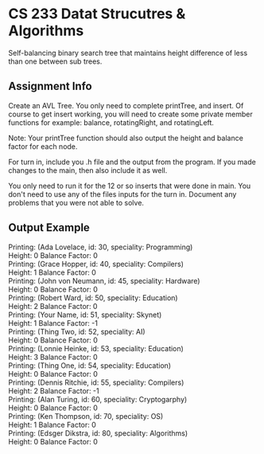 # CS 233 Datat Strucutres & Algorithms

Self-balancing binary search tree that maintains height difference of less than one between sub trees. 

## Assignment Info
Create an AVL Tree. You only need to complete printTree, and insert.  Of course to get insert working, you will need to create some private member functions for example: balance, rotatingRight, and rotatingLeft. 

Note:  Your printTree function should also output the height and balance factor for each node.

For turn in,  include you .h file and the output from the program.   If you made changes to the main, then also include it as well.    

You only need to run it for the 12 or so inserts that were done in main.   You don't need to use any of the files inputs for the turn in.
Document any problems that you were not able to solve.

## Output Example
Printing: (Ada Lovelace, id: 30, speciality: Programming)\
Height: 0 Balance Factor: 0\
Printing: (Grace Hopper, id: 40, speciality: Compilers)\
Height: 1 Balance Factor: 0\
Printing: (John von Neumann, id: 45, speciality: Hardware)\
Height: 0 Balance Factor: 0\
Printing: (Robert Ward, id: 50, speciality: Education)\
Height: 2 Balance Factor: 0\
Printing: (Your Name, id: 51, speciality: Skynet)\
Height: 1 Balance Factor: -1\
Printing: (Thing Two, id: 52, speciality: AI)\
Height: 0 Balance Factor: 0\
Printing: (Lonnie Heinke, id: 53, speciality: Education)\
Height: 3 Balance Factor: 0\
Printing: (Thing One, id: 54, speciality: Education)\
Height: 0 Balance Factor: 0\
Printing: (Dennis Ritchie, id: 55, speciality: Compilers)\
Height: 2 Balance Factor: -1\
Printing: (Alan Turing, id: 60, speciality: Cryptogarphy)\
Height: 0 Balance Factor: 0\
Printing: (Ken Thompson, id: 70, speciality: OS)\
Height: 1 Balance Factor: 0\
Printing: (Edsger Dikstra, id: 80, speciality: Algorithms)\
Height: 0 Balance Factor: 0
